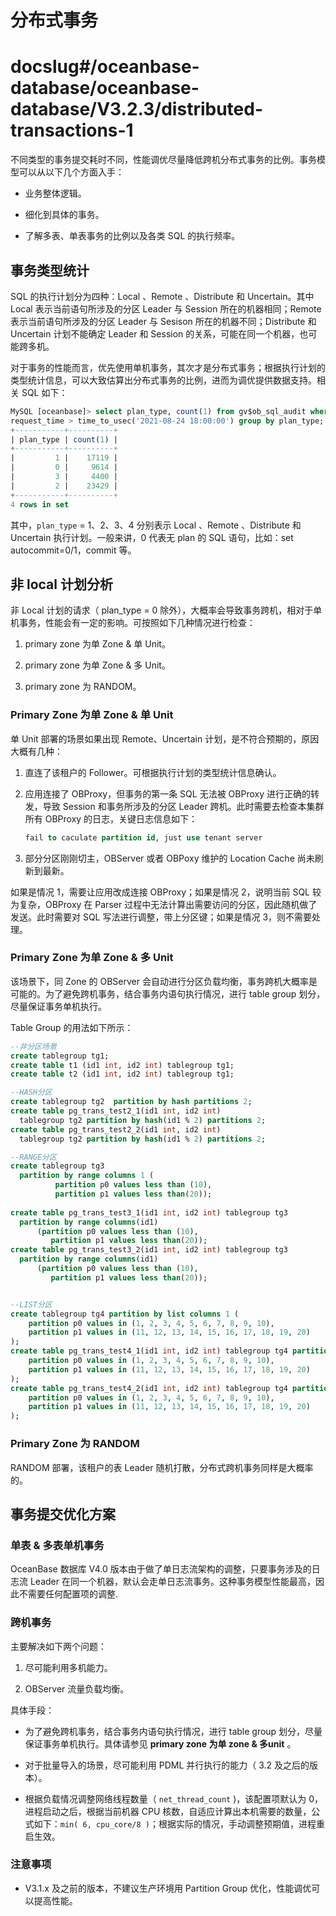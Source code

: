 # 分布式事务

# docslug#/oceanbase-database/oceanbase-database/V3.2.3/distributed-transactions-1

不同类型的事务提交耗时不同，性能调优尽量降低跨机分布式事务的比例。事务模型可以从以下几个方面入手：

* 业务整体逻辑。

* 细化到具体的事务。

* 了解多表、单表事务的比例以及各类 SQL 的执行频率。

## 事务类型统计

SQL 的执行计划分为四种：Local 、Remote 、Distribute 和 Uncertain。其中 Local 表示当前语句所涉及的分区 Leader 与 Session 所在的机器相同；Remote表示当前语句所涉及的分区 Leader 与 Sesison 所在的机器不同；Distribute 和 Uncertain 计划不能确定 Leader 和 Session 的关系，可能在同一个机器，也可能跨多机。

对于事务的性能而言，优先使用单机事务，其次才是分布式事务；根据执行计划的类型统计信息，可以大致估算出分布式事务的比例，进而为调优提供数据支持。相关 SQL 如下：

```sql
MySQL [oceanbase]> select plan_type, count(1) from gv$ob_sql_audit where 
request_time > time_to_usec('2021-08-24 18:00:00') group by plan_type;
+-----------+----------+
| plan_type | count(1) |
+-----------+----------+
|         1 |    17119 |
|         0 |     9614 |
|         3 |     4400 |
|         2 |    23429 |
+-----------+----------+
4 rows in set 
```

其中，`plan_type` = 1、2、3、4 分别表示 Local 、Remote 、Distribute 和 Uncertain 执行计划。一般来讲，0 代表无 plan 的 SQL 语句，比如：set autocommit=0/1，commit 等。

## 非 local 计划分析

非 Local 计划的请求（ plan_type = 0 除外），大概率会导致事务跨机，相对于单机事务，性能会有一定的影响。可按照如下几种情况进行检查：

1. primary zone 为单 Zone \& 单 Unit。

2. primary zone 为单 Zone \& 多 Unit。

3. primary zone 为 RANDOM。

### Primary Zone 为单 Zone \& 单 Unit

单 Unit 部署的场景如果出现 Remote、Uncertain 计划，是不符合预期的，原因大概有几种：

1. 直连了该租户的 Follower。可根据执行计划的类型统计信息确认。

2. 应用连接了 OBProxy，但事务的第一条 SQL 无法被 OBProxy 进行正确的转发，导致 Session 和事务所涉及的分区 Leader 跨机。此时需要去检查本集群所有 OBProxy 的日志，关键日志信息如下：

   ```sql
   fail to caculate partition id, just use tenant server
   ```

3. 部分分区刚刚切主，OBServer 或者 OBPoxy 维护的 Location Cache 尚未刷新到最新。

如果是情况 1，需要让应用改成连接 OBProxy；如果是情况 2，说明当前 SQL 较为复杂，OBProxy 在 Parser 过程中无法计算出需要访问的分区，因此随机做了发送。此时需要对 SQL 写法进行调整，带上分区键；如果是情况 3，则不需要处理。

### Primary Zone 为单 Zone \& 多 Unit

该场景下，同 Zone 的 OBServer 会自动进行分区负载均衡，事务跨机大概率是可能的。为了避免跨机事务，结合事务内语句执行情况，进行 table group 划分，尽量保证事务单机执行。

Table Group 的用法如下所示：

```sql
--非分区场景
create tablegroup tg1;
create table t1 (id1 int, id2 int) tablegroup tg1;
create table t2 (id1 int, id2 int) tablegroup tg1;

--HASH分区
create tablegroup tg2  partition by hash partitions 2;
create table pg_trans_test2_1(id1 int, id2 int) 
  tablegroup tg2 partition by hash(id1 % 2) partitions 2;
create table pg_trans_test2_2(id1 int, id2 int) 
  tablegroup tg2 partition by hash(id1 % 2) partitions 2;

--RANGE分区
create tablegroup tg3  
  partition by range columns 1 (
          partition p0 values less than (10), 
          partition p1 values less than(20));
            
create table pg_trans_test3_1(id1 int, id2 int) tablegroup tg3 
  partition by range columns(id1) 
      (partition p0 values less than (10), 
         partition p1 values less than(20));
create table pg_trans_test3_2(id1 int, id2 int) tablegroup tg3 
  partition by range columns(id1) 
      (partition p0 values less than (10), 
         partition p1 values less than(20));


--LIST分区
create tablegroup tg4 partition by list columns 1 (
    partition p0 values in (1, 2, 3, 4, 5, 6, 7, 8, 9, 10),
    partition p1 values in (11, 12, 13, 14, 15, 16, 17, 18, 19, 20)
);
create table pg_trans_test4_1(id1 int, id2 int) tablegroup tg4 partition by list columns(id1) (
    partition p0 values in (1, 2, 3, 4, 5, 6, 7, 8, 9, 10),
    partition p1 values in (11, 12, 13, 14, 15, 16, 17, 18, 19, 20)
);
create table pg_trans_test4_2(id1 int, id2 int) tablegroup tg4 partition by list columns(id1) (
    partition p0 values in (1, 2, 3, 4, 5, 6, 7, 8, 9, 10),
    partition p1 values in (11, 12, 13, 14, 15, 16, 17, 18, 19, 20)
);
```

### Primary Zone 为 RANDOM

RANDOM 部署，该租户的表 Leader 随机打散，分布式跨机事务同样是大概率的。

## 事务提交优化方案

### 单表 \& 多表单机事务

OceanBase 数据库 V4.0 版本由于做了单日志流架构的调整，只要事务涉及的日志流 Leader 在同一个机器，默认会走单日志流事务。这种事务模型性能最高，因此不需要任何配置项的调整.

### 跨机事务

主要解决如下两个问题：

1. 尽可能利用多机能力。

2. OBServer 流量负载均衡。

具体手段：

* 为了避免跨机事务，结合事务内语句执行情况，进行 table group 划分，尽量保证事务单机执行。具体请参见 **primary zone 为单 zone \& 多unit** 。

* 对于批量导入的场景，尽可能利用 PDML 并行执行的能力（ 3.2 及之后的版本）。

* 根据负载情况调整网络线程数量（ `net_thread_count` )，该配置项默认为 0，进程启动之后，根据当前机器 CPU 核数，自适应计算出本机需要的数量，公式如下：`min( 6, cpu_core/8 )`；根据实际的情况，手动调整预期值，进程重启生效。

### 注意事项

* V3.1.x 及之前的版本，不建议生产环境用 Partition Group 优化，性能调优可以提高性能。
